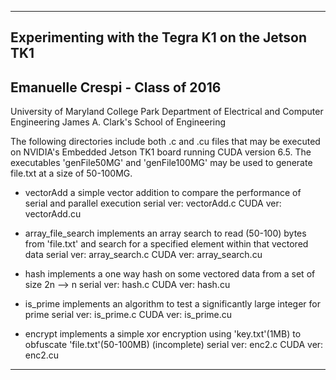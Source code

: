 --------------------------------------------------------------------------------------------------------------
Experimenting with the Tegra K1 on the Jetson TK1
--------------------------------------------------------------------------------------------------------------
Emanuelle Crespi - Class of 2016
--------------------------------------------------------------------------------------------------------------
University of Maryland College Park
Department of Electrical and Computer Engineering 
James A. Clark's School of Engineering 

The following directories include both .c and .cu files that may be executed on NVIDIA's Embedded Jetson TK1 board running CUDA version 6.5. The executables 'genFile50MG' and 'genFile100MG' may be used to generate file.txt at a size of 50-100MG.

- vectorAdd
	a simple vector addition to compare the performance of serial and parallel execution
	serial ver: vectorAdd.c
	CUDA ver:	vectorAdd.cu

- array_file_search
 	implements an array search to read (50-100) bytes from 'file.txt' and search for a specified element within that vectored data
 	serial ver: array_search.c
 	CUDA ver:	array_search.cu

- hash
	implements a one way hash on some vectored data from a set of size 2n --> n
	serial ver: hash.c
	CUDA ver:	hash.cu

- is_prime
	implements an algorithm to test a significantly large integer for prime
	serial ver: is_prime.c
	CUDA ver:	is_prime.cu

- encrypt
	implements a simple xor encryption using 'key.txt'(1MB) to obfuscate 'file.txt'(50-100MB) (incomplete)
	serial ver: enc2.c
	CUDA ver:	enc2.cu

--------------------------------------------------------------------------------------------------------------